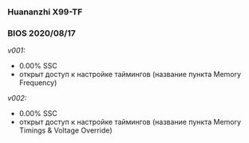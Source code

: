 ### Huananzhi X99-TF
### BIOS 2020/08/17
*v001:*
* 0.00% SSC
* открыт доступ к настройке таймингов (название пункта Memory Frequency)

*v002:*
* 0.00% SSC
* открыт доступ к настройке таймингов (название пункта Memory Timings & Voltage Override)
